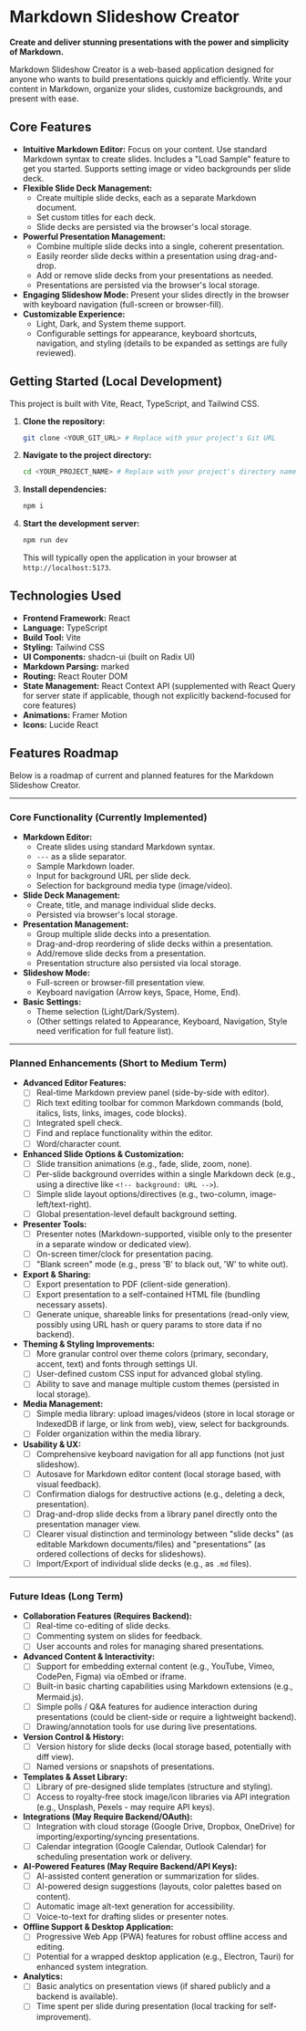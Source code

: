 # Markdown Slideshow Creator

**Create and deliver stunning presentations with the power and simplicity of Markdown.**

Markdown Slideshow Creator is a web-based application designed for anyone who wants to build presentations quickly and efficiently. Write your content in Markdown, organize your slides, customize backgrounds, and present with ease.

## Core Features

*   **Intuitive Markdown Editor:** Focus on your content. Use standard Markdown syntax to create slides. Includes a "Load Sample" feature to get you started. Supports setting image or video backgrounds per slide deck.
*   **Flexible Slide Deck Management:**
    *   Create multiple slide decks, each as a separate Markdown document.
    *   Set custom titles for each deck.
    *   Slide decks are persisted via the browser's local storage.
*   **Powerful Presentation Management:**
    *   Combine multiple slide decks into a single, coherent presentation.
    *   Easily reorder slide decks within a presentation using drag-and-drop.
    *   Add or remove slide decks from your presentations as needed.
    *   Presentations are persisted via the browser's local storage.
*   **Engaging Slideshow Mode:** Present your slides directly in the browser with keyboard navigation (full-screen or browser-fill).
*   **Customizable Experience:**
    *   Light, Dark, and System theme support.
    *   Configurable settings for appearance, keyboard shortcuts, navigation, and styling (details to be expanded as settings are fully reviewed).

## Getting Started (Local Development)

This project is built with Vite, React, TypeScript, and Tailwind CSS.

1.  **Clone the repository:**
    ```sh
    git clone <YOUR_GIT_URL> # Replace with your project's Git URL
    ```
2.  **Navigate to the project directory:**
    ```sh
    cd <YOUR_PROJECT_NAME> # Replace with your project's directory name
    ```
3.  **Install dependencies:**
    ```sh
    npm i
    ```
4.  **Start the development server:**
    ```sh
    npm run dev
    ```
    This will typically open the application in your browser at `http://localhost:5173`.

## Technologies Used

*   **Frontend Framework:** React
*   **Language:** TypeScript
*   **Build Tool:** Vite
*   **Styling:** Tailwind CSS
*   **UI Components:** shadcn-ui (built on Radix UI)
*   **Markdown Parsing:** marked
*   **Routing:** React Router DOM
*   **State Management:** React Context API (supplemented with React Query for server state if applicable, though not explicitly backend-focused for core features)
*   **Animations:** Framer Motion
*   **Icons:** Lucide React

## Features Roadmap

Below is a roadmap of current and planned features for the Markdown Slideshow Creator.

---

### Core Functionality (Currently Implemented)

*   **Markdown Editor:**
    *   Create slides using standard Markdown syntax.
    *   `---` as a slide separator.
    *   Sample Markdown loader.
    *   Input for background URL per slide deck.
    *   Selection for background media type (image/video).
*   **Slide Deck Management:**
    *   Create, title, and manage individual slide decks.
    *   Persisted via browser's local storage.
*   **Presentation Management:**
    *   Group multiple slide decks into a presentation.
    *   Drag-and-drop reordering of slide decks within a presentation.
    *   Add/remove slide decks from a presentation.
    *   Presentation structure also persisted via local storage.
*   **Slideshow Mode:**
    *   Full-screen or browser-fill presentation view.
    *   Keyboard navigation (Arrow keys, Space, Home, End).
*   **Basic Settings:**
    *   Theme selection (Light/Dark/System).
    *   (Other settings related to Appearance, Keyboard, Navigation, Style need verification for full feature list).

---

### Planned Enhancements (Short to Medium Term)

*   **Advanced Editor Features:**
    *   [ ] Real-time Markdown preview panel (side-by-side with editor).
    *   [ ] Rich text editing toolbar for common Markdown commands (bold, italics, lists, links, images, code blocks).
    *   [ ] Integrated spell check.
    *   [ ] Find and replace functionality within the editor.
    *   [ ] Word/character count.
*   **Enhanced Slide Options & Customization:**
    *   [ ] Slide transition animations (e.g., fade, slide, zoom, none).
    *   [ ] Per-slide background overrides within a single Markdown deck (e.g., using a directive like `<!-- background: URL -->`).
    *   [ ] Simple slide layout options/directives (e.g., two-column, image-left/text-right).
    *   [ ] Global presentation-level default background setting.
*   **Presenter Tools:**
    *   [ ] Presenter notes (Markdown-supported, visible only to the presenter in a separate window or dedicated view).
    *   [ ] On-screen timer/clock for presentation pacing.
    *   [ ] "Blank screen" mode (e.g., press 'B' to black out, 'W' to white out).
*   **Export & Sharing:**
    *   [ ] Export presentation to PDF (client-side generation).
    *   [ ] Export presentation to a self-contained HTML file (bundling necessary assets).
    *   [ ] Generate unique, shareable links for presentations (read-only view, possibly using URL hash or query params to store data if no backend).
*   **Theming & Styling Improvements:**
    *   [ ] More granular control over theme colors (primary, secondary, accent, text) and fonts through settings UI.
    *   [ ] User-defined custom CSS input for advanced global styling.
    *   [ ] Ability to save and manage multiple custom themes (persisted in local storage).
*   **Media Management:**
    *   [ ] Simple media library: upload images/videos (store in local storage or IndexedDB if large, or link from web), view, select for backgrounds.
    *   [ ] Folder organization within the media library.
*   **Usability & UX:**
    *   [ ] Comprehensive keyboard navigation for all app functions (not just slideshow).
    *   [ ] Autosave for Markdown editor content (local storage based, with visual feedback).
    *   [ ] Confirmation dialogs for destructive actions (e.g., deleting a deck, presentation).
    *   [ ] Drag-and-drop slide decks from a library panel directly onto the presentation manager view.
    *   [ ] Clearer visual distinction and terminology between "slide decks" (as editable Markdown documents/files) and "presentations" (as ordered collections of decks for slideshows).
    *   [ ] Import/Export of individual slide decks (e.g., as `.md` files).

---

### Future Ideas (Long Term)

*   **Collaboration Features (Requires Backend):**
    *   [ ] Real-time co-editing of slide decks.
    *   [ ] Commenting system on slides for feedback.
    *   [ ] User accounts and roles for managing shared presentations.
*   **Advanced Content & Interactivity:**
    *   [ ] Support for embedding external content (e.g., YouTube, Vimeo, CodePen, Figma) via oEmbed or iframe.
    *   [ ] Built-in basic charting capabilities using Markdown extensions (e.g., Mermaid.js).
    *   [ ] Simple polls / Q&A features for audience interaction during presentations (could be client-side or require a lightweight backend).
    *   [ ] Drawing/annotation tools for use during live presentations.
*   **Version Control & History:**
    *   [ ] Version history for slide decks (local storage based, potentially with diff view).
    *   [ ] Named versions or snapshots of presentations.
*   **Templates & Asset Library:**
    *   [ ] Library of pre-designed slide templates (structure and styling).
    *   [ ] Access to royalty-free stock image/icon libraries via API integration (e.g., Unsplash, Pexels - may require API keys).
*   **Integrations (May Require Backend/OAuth):**
    *   [ ] Integration with cloud storage (Google Drive, Dropbox, OneDrive) for importing/exporting/syncing presentations.
    *   [ ] Calendar integration (Google Calendar, Outlook Calendar) for scheduling presentation work or delivery.
*   **AI-Powered Features (May Require Backend/API Keys):**
    *   [ ] AI-assisted content generation or summarization for slides.
    *   [ ] AI-powered design suggestions (layouts, color palettes based on content).
    *   [ ] Automatic image alt-text generation for accessibility.
    *   [ ] Voice-to-text for drafting slides or presenter notes.
*   **Offline Support & Desktop Application:**
    *   [ ] Progressive Web App (PWA) features for robust offline access and editing.
    *   [ ] Potential for a wrapped desktop application (e.g., Electron, Tauri) for enhanced system integration.
*   **Analytics:**
    *   [ ] Basic analytics on presentation views (if shared publicly and a backend is available).
    *   [ ] Time spent per slide during presentation (local tracking for self-improvement).

```
